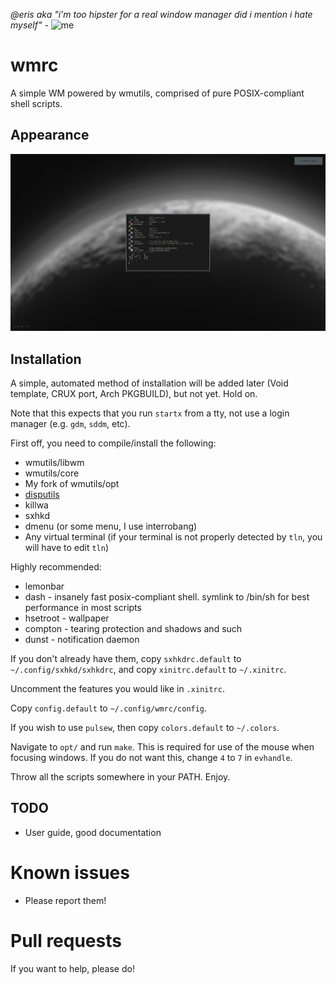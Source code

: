 _@eris aka "i'm too hipster for a real window manager did i mention i hate
myself"_ - ![me](https://quitter.se/notice/4693467)

# wmrc

A simple WM powered by wmutils, comprised of pure POSIX-compliant shell scripts.

## Appearance

![wmrc](img/wmrc.png)

## Installation

A simple, automated method of installation will be added later (Void template, CRUX port, Arch PKGBUILD), but not yet. Hold on.

Note that this expects that you run `startx` from a tty, not use a login manager (e.g. `gdm`, `sddm`, etc).

First off,  you need to compile/install the following:

* wmutils/libwm
* wmutils/core
* My fork of wmutils/opt
* [disputils](https://github.com/ix/disputils)
* killwa
* sxhkd
* dmenu (or some menu, I use interrobang)
* Any virtual terminal (if your terminal is not properly detected by `tln`, you will have to edit `tln`)

Highly recommended:

* lemonbar
* dash - insanely fast posix-compliant shell. symlink to /bin/sh for best performance in most scripts
* hsetroot - wallpaper
* compton - tearing protection and shadows and such
* dunst - notification daemon

If you don't already have them, copy `sxhkdrc.default` to `~/.config/sxhkd/sxhkdrc`, and copy `xinitrc.default` to `~/.xinitrc`.

Uncomment the features you would like in `.xinitrc`.

Copy `config.default` to `~/.config/wmrc/config`.

If you wish to use `pulsew`, then copy `colors.default` to `~/.colors`.

Navigate to `opt/` and run `make`. This is required for use of the mouse when focusing windows. If you do not want this, change `4` to `7` in `evhandle`.

Throw all the scripts somewhere in your PATH. Enjoy.

## TODO

* User guide, good documentation

# Known issues

* Please report them!

# Pull requests

If you want to help, please do!
